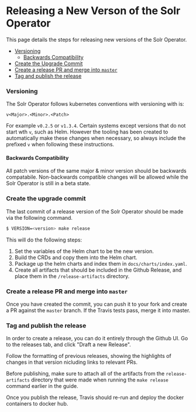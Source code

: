 # Releasing a New Verson of the Solr Operator

This page details the steps for releasing new versions of the Solr Operator.

- [Versioning](#versioning)
  - [Backwards Compatibility](#backwards-compatibility)
- [Create the Upgrade Commit](#create-the-upgrade-commit)
- [Create a release PR and merge into `master`](#create-a-release-pr-and-merge-into-master)
- [Tag and publish the release](#tag-and-publish-the-release)
 
### Versioning

The Solr Operator follows kubernetes conventions with versioning with is:

`v<Major>.<Minor>.<Patch>`

For example `v0.2.5` or `v1.3.4`.
Certain systems except versions that do not start wth `v`, such as Helm.
However the tooling has been created to automatically make these changes when necessary, so always include the prefixed `v` when following these instructions.

#### Backwards Compatibility

All patch versions of the same major & minor version should be backwards compatabile.
Non-backwards compatible changes will be allowed while the Solr Operator is still in a beta state.
 
### Create the upgrade commit

The last commit of a release version of the Solr Operator should be made via the following command.

```bash
$ VERSION=<version> make release
```

This will do the following steps:

1. Set the variables of the Helm chart to be the new version.
1. Build the CRDs and copy them into the Helm chart.
1. Package up the helm charts and index them in `docs/charts/index.yaml`.
1. Create all artifacts that should be included in the Github Release, and place them in the `/release-artifacts` directory.

### Create a release PR and merge into `master`

Once you have created the commit, you can push it to your fork and create a PR against the `master` branch.
If the Travis tests pass, merge it into master.

### Tag and publish the release

In order to create a release, you can do it entirely through the Github UI.
Go to the releases tab, and click "Draft a new Release".

Follow the formatting of previous releases, showing the highlights of changes in that version nicluding links to relevant PRs.

Before publishing, make sure to attach all of the artifacts from the `release-artifacts` directory that were made when running the `make release` command earlier in the guide.

Once you publish the release, Travis should re-run and deploy the docker containers to docker hub.
